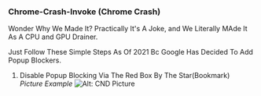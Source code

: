 ### Chrome-Crash-Invoke (Chrome Crash)
Wonder Why We Made It? Practically It's A Joke, and We Literally MAde It As A CPU and GPU Drainer.

Just Follow These Simple Steps As Of 2021 Bc Google Has Decided To Add Popup Blockers.

1. Disable Popup Blocking Via The Red Box By The Star(Bookmark) <br>
_Picture Example_
![Alt: CND Picture](https://cdn.discordapp.com/attachments/812197240353456149/910373527276900372/unknown.png)
